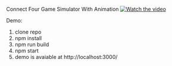 Connect Four Game Simulator With Animation
[![Watch the video](https://i.imgur.com/zSg3Ox1.png)](https://drive.google.com/file/d/1VGi_FGil_JlpTAKHl8MdKKjck86Rl5HP/view?usp=sharing)


Demo:
1. clone repo
2. npm install
3. npm run build
4. npm start
5. demo is avaiable at http://localhost:3000/
